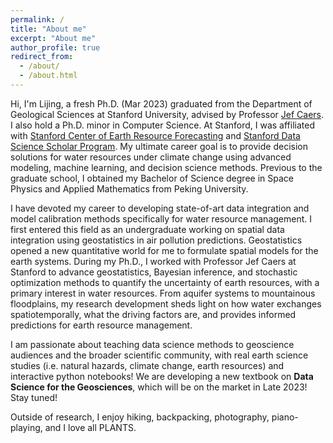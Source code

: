 ```yaml
---
permalink: /
title: "About me"
excerpt: "About me"
author_profile: true
redirect_from: 
  - /about/
  - /about.html
---
```


Hi, I'm Lijing, a fresh Ph.D. (Mar 2023) graduated from the Department of Geological Sciences at Stanford University, advised by Professor [Jef Caers](https://profiles.stanford.edu/jef-caers?tab=bio). I also hold a Ph.D. minor in Computer Science. At Stanford, I was affiliated with [Stanford Center of Earth Resource Forecasting](https://scerf.stanford.edu/) and [Stanford Data Science Scholar Program](https://datascience.stanford.edu/programs/stanford-data-science-scholars-program). My ultimate career goal is to provide decision solutions for water resources under climate change using advanced modeling, machine learning, and decision science methods. Previous to the graduate school, I obtained my Bachelor of Science degree in Space Physics and Applied Mathematics from Peking University. 

I have devoted my career to developing state-of-art data integration and model calibration methods specifically for water resource management. I first entered this field as an undergraduate working on spatial data integration using geostatistics in air pollution predictions. Geostatistics opened a new quantitative world for me to formulate spatial models for the earth systems. During my Ph.D., I worked with Professor Jef Caers at Stanford to advance geostatistics, Bayesian inference, and stochastic optimization methods to quantify the uncertainty of earth resources, with a primary interest in water resources. From aquifer systems to mountainous floodplains, my research development sheds light on how water exchanges spatiotemporally, what the driving factors are, and provides informed predictions for earth resource management. 

I am passionate about teaching data science methods to geoscience audiences and the broader scientific community, with real earth science studies (i.e. natural hazards, climate change, earth resources) and interactive python notebooks! We are developing a new textbook on **Data Science for the Geosciences**, which will be on the market in Late 2023! Stay tuned! 

Outside of research, I enjoy hiking, backpacking, photography, piano-playing, and I love all PLANTS.